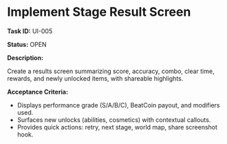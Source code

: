 # Implement Stage Result Screen

**Task ID:** UI-005

**Status:** OPEN

**Description:**

Create a results screen summarizing score, accuracy, combo, clear time, rewards, and newly unlocked items, with shareable highlights.

**Acceptance Criteria:**

- Displays performance grade (S/A/B/C), BeatCoin payout, and modifiers used.
- Surfaces new unlocks (abilities, cosmetics) with contextual callouts.
- Provides quick actions: retry, next stage, world map, share screenshot hook.
